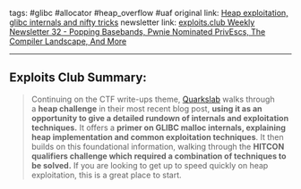 tags: #glibc #allocator #heap_overflow #uaf
original link: [Heap exploitation, glibc internals and nifty tricks](https://blog.quarkslab.com/heap-exploitation-glibc-internals-and-nifty-tricks.html?ref=blog.exploits.club)
newsletter link: [exploits.club Weekly Newsletter 32 - Popping Basebands, Pwnie Nominated PrivEscs, The Compiler Landscape, And More](https://blog.exploits.club/exploits-club-weekly-newsletter-32-2/)

---
## Exploits Club Summary:
> Continuing on the CTF write-ups theme, [Quarkslab](https://www.quarkslab.com/?ref=blog.exploits.club) walks through a **heap challenge** in their most recent blog post, **using it as an opportunity to give a detailed rundown of internals and exploitation techniques.** It offers a **primer on GLIBC malloc internals, explaining heap implementation and common exploitation techniques**. It then builds on this foundational information, walking through the **HITCON qualifiers challenge which required a combination of techniques to be solved.** If you are looking to get up to speed quickly on heap exploitation, this is a great place to start.